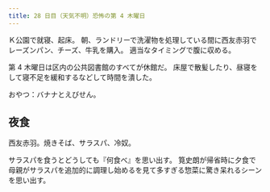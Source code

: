 ```yaml
---
title: 28 日目（天気不明）恐怖の第 4 木曜日
---
```


Ｋ公園で就寝、起床。
朝、ランドリーで洗濯物を処理している間に西友赤羽でレーズンパン、チーズ、牛乳を購入。
適当なタイミングで腹に収める。

第 4 木曜日は区内の公共図書館のすべてが休館だ。
床屋で散髪したり、昼寝をして寝不足を緩和するなどして時間を潰した。

おやつ：バナナとえびせん。

## 夜食

西友赤羽。焼きそば、サラスパ、冷奴。

サラスパを食うとどうしても『何食べ』を思い出す。
筧史朗が帰省時に夕食で母親がサラスパを追加的に調理し始めるを見て多すぎる惣菜に驚き呆れるシーンを思い出す。
